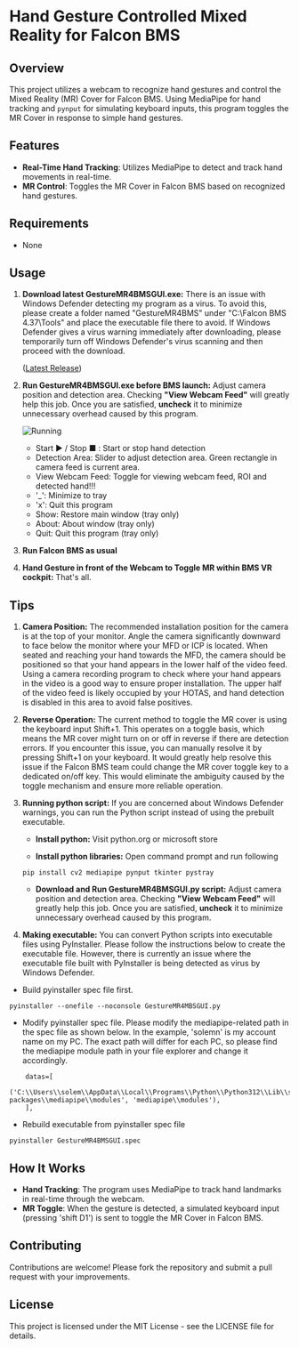 # Hand Gesture Controlled Mixed Reality for Falcon BMS

## Overview
This project utilizes a webcam to recognize hand gestures and control the Mixed Reality (MR) Cover for Falcon BMS. Using MediaPipe for hand tracking and `pynput` for simulating keyboard inputs, this program toggles the MR Cover in response to simple hand gestures.

## Features
- **Real-Time Hand Tracking**: Utilizes MediaPipe to detect and track hand movements in real-time.
- **MR Control**: Toggles the MR Cover in Falcon BMS based on recognized hand gestures.

## Requirements
- None
  
## Usage

1. **Download latest GestureMR4BMSGUI.exe:**  There is an issue with Windows Defender detecting my program as a virus. To avoid this, please create a folder named "GestureMR4BMS" under "C:\Falcon BMS 4.37\Tools" and place the executable file there to avoid. If Windows Defender gives a virus warning immediately after downloading, please temporarily turn off Windows Defender's virus scanning and then proceed with the download.

    ([Latest Release](https://github.com/solemnify2/GestureMR4BMS/releases/download/0.2.2/GestureMR4BMSGUI-v0.2.2.exe))

2. **Run GestureMR4BMSGUI.exe before BMS launch:** Adjust camera position and detection area. Checking **"View Webcam Feed"** will greatly help this job. Once you are satisfied, **uncheck** it to minimize unnecessary overhead caused by this program.

   ![Running](https://github.com/solemnify2/GestureMR4BMS/assets/50224420/b5ea3ba8-19db-4203-add0-e95e1ec920ce)

   - Start &#9654; / Stop &#9632; : Start or stop hand detection  
   - Detection Area: Slider to adjust detection area. Green rectangle in camera feed is current area.
   - View Webcam Feed: Toggle for viewing webcam feed, ROI and detected hand!!! 
   - '_': Minimize to tray
   - 'x': Quit this program   
   - Show: Restore main window (tray only)
   - About: About window (tray only)
   - Quit: Quit this program (tray only)

3. **Run Falcon BMS as usual**

4. **Hand Gesture in front of the Webcam to Toggle MR within BMS VR cockpit:** That's all.

## Tips

1. **Camera Position:** The recommended installation position for the camera is at the top of your monitor. Angle the camera significantly downward to face below the monitor where your MFD or ICP is located. When seated and reaching your hand towards the MFD, the camera should be positioned so that your hand appears in the lower half of the video feed. Using a camera recording program to check where your hand appears in the video is a good way to ensure proper installation. The upper half of the video feed is likely occupied by your HOTAS, and hand detection is disabled in this area to avoid false positives.
       
2. **Reverse Operation:** The current method to toggle the MR cover is using the keyboard input Shift+1. This operates on a toggle basis, which means the MR cover might turn on or off in reverse if there are detection errors. If you encounter this issue, you can manually resolve it by pressing Shift+1 on your keyboard. It would greatly help resolve this issue if the Falcon BMS team could change the MR cover toggle key to a dedicated on/off key. This would eliminate the ambiguity caused by the toggle mechanism and ensure more reliable operation.

3. **Running python script:** If you are concerned about Windows Defender warnings, you can run the Python script instead of using the prebuilt executable.
   - **Install python:**
   Visit python.org or microsoft store
   
   - **Install python libraries:** Open command prompt and run following
   ```
   pip install cv2 mediapipe pynput tkinter pystray
   ```
   - **Download and Run GestureMR4BMSGUI.py script:** Adjust camera position and detection area. Checking **"View Webcam Feed"** will greatly help this job. Once you are satisfied, **uncheck** it to minimize unnecessary overhead caused by this program.
     
4. **Making executable:** You can convert Python scripts into executable files using PyInstaller. Please follow the instructions below to create the executable file. However, there is currently an issue where the executable file built with PyInstaller is being detected as virus by Windows Defender. 

- Build pyinstaller spec file first.
```
pyinstaller --onefile --noconsole GestureMR4MBSGUI.py
```
- Modify pyinstaller spec file. Please modify the mediapipe-related path in the spec file as shown below. In the example, 'solemn' is my account name on my PC. The exact path will differ for each PC, so please find the mediapipe module path in your file explorer and change it accordingly.
```
    datas=[
      ('C:\\Users\\solem\\AppData\\Local\\Programs\\Python\\Python312\\Lib\\site-packages\\mediapipe\\modules', 'mediapipe\\modules'),
    ],
```
- Rebuild executable from pyinstaller spec file
```
pyinstaller GestureMR4BMSGUI.spec
```

## How It Works
- **Hand Tracking**: The program uses MediaPipe to track hand landmarks in real-time through the webcam.
- **MR Toggle**: When the gesture is detected, a simulated keyboard input (pressing 'shift D1') is sent to toggle the MR Cover in Falcon BMS.

## Contributing
Contributions are welcome! Please fork the repository and submit a pull request with your improvements.

## License
This project is licensed under the MIT License - see the LICENSE file for details.


